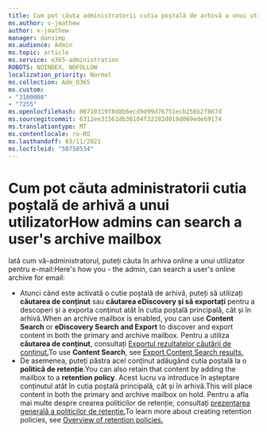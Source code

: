 ```yaml
---
title: Cum pot căuta administratorii cutia poștală de arhivă a unui utilizator
ms.author: v-jmathew
author: v-jmathew
manager: dansimp
ms.audience: Admin
ms.topic: article
ms.service: o365-administration
ROBOTS: NOINDEX, NOFOLLOW
localization_priority: Normal
ms.collection: Adm_O365
ms.custom:
- "3100008"
- "7255"
ms.openlocfilehash: 00710319f8d8b6ecd9d99d76751ecb256b2f867d
ms.sourcegitcommit: 6312ee31561db36104f32282d019d069ede69174
ms.translationtype: MT
ms.contentlocale: ro-RO
ms.lasthandoff: 03/11/2021
ms.locfileid: "50750534"
---
```

# <a name="how-admins-can-search-a-users-archive-mailbox"></a><span data-ttu-id="d44d1-102">Cum pot căuta administratorii cutia poștală de arhivă a unui utilizator</span><span class="sxs-lookup"><span data-stu-id="d44d1-102">How admins can search a user's archive mailbox</span></span>

<span data-ttu-id="d44d1-103">Iată cum vă-administratorul, puteți căuta în arhiva online a unui utilizator pentru e-mail:</span><span class="sxs-lookup"><span data-stu-id="d44d1-103">Here's how you - the admin, can search a user's online archive for email:</span></span>

* <span data-ttu-id="d44d1-104">Atunci când este activată o cutie poștală de arhivă, puteți să utilizați **căutarea de conținut** sau **căutarea eDiscovery și să exportați** pentru a descoperi și a exporta conținut atât în cutia poștală principală, cât și în arhivă.</span><span class="sxs-lookup"><span data-stu-id="d44d1-104">When an archive mailbox is enabled, you can use **Content Search** or **eDiscovery Search and Export** to discover and export content in both the primary and archive mailbox.</span></span> <span data-ttu-id="d44d1-105">Pentru a utiliza **căutarea de conținut**, consultați [Exportul rezultatelor căutării de conținut.](https://docs.microsoft.com/office365/securitycompliance/export-search-results)</span><span class="sxs-lookup"><span data-stu-id="d44d1-105">To use **Content Search**, see [Export Content Search results.](https://docs.microsoft.com/office365/securitycompliance/export-search-results)</span></span>
* <span data-ttu-id="d44d1-106">De asemenea, puteți păstra acel conținut adăugând cutia poștală la o **politică de retenție**.</span><span class="sxs-lookup"><span data-stu-id="d44d1-106">You can also retain that content by adding the mailbox to a **retention policy**.</span></span> <span data-ttu-id="d44d1-107">Acest lucru va introduce în așteptare conținutul atât în cutia poștală principală, cât și în arhivă.</span><span class="sxs-lookup"><span data-stu-id="d44d1-107">This will place content in both the primary and archive mailbox on hold.</span></span> <span data-ttu-id="d44d1-108">Pentru a afla mai multe despre crearea politicilor de retenție, consultați [prezentarea generală a politicilor de retenție.](https://docs.microsoft.com/office365/securitycompliance/retention-policies)</span><span class="sxs-lookup"><span data-stu-id="d44d1-108">To learn more about creating retention policies, see [Overview of retention policies.](https://docs.microsoft.com/office365/securitycompliance/retention-policies)</span></span>
